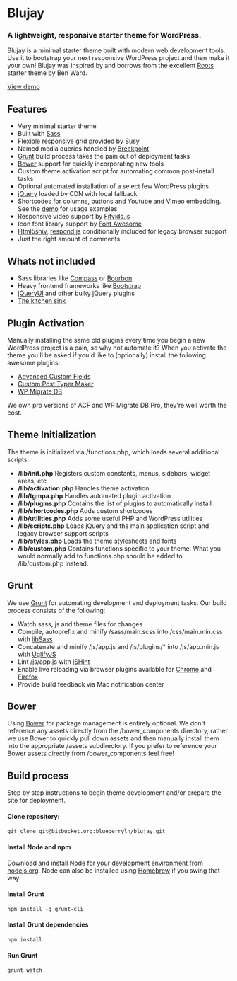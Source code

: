 # Blujay
### A lightweight, responsive starter theme for WordPress.

Blujay is a minimal starter theme built with modern web development tools. Use it to bootstrap your next responsive WordPress project and then make it your own! Blujay was inspired by and borrows from the excellent [Roots](http://roots.io/starter-theme/) starter theme by Ben Ward. 

[View demo](http://blujay.blueberryln.com)

## Features

- Very minimal starter theme
- Built with [Sass](http://sass-lang.com/)
- Flexible responsive grid provided by [Susy](http://susy.oddbird.net/)
- Named media queries handled by [Breakpoint](http://breakpoint-sass.com/)
- [Grunt](http://gruntjs.com/) build process takes the pain out of deployment tasks
- [Bower](http://bower.io/) support for quickly incorporating new tools
- Custom theme activation script for automating common post-install tasks
- Optional automated installation of a select few WordPress plugins
- [jQuery](http://jquery.com/) loaded by CDN with local fallback
- Shortcodes for columns, buttons and Youtube and Vimeo embedding. See the [demo](http://blujay.blueberryln.com/shortcodes) for usage examples.
- Responsive video support by [Fitvids.js](http://fitvidsjs.com/)
- Icon font library support by [Font Awesome](http://fortawesome.github.io/Font-Awesome/)
- [Html5shiv](https://github.com/aFarkas/html5shiv), [respond.js](https://github.com/scottjehl/Respond) conditionally included for legacy browser support
- Just the right amount of comments

## Whats not included

- Sass libraries like [Compass](http://compass-style.org/) or [Bourbon](http://bourbon.io/)
- Heavy frontend frameworks like [Bootstrap](http://getbootstrap.com/)
- [jQueryUI](http://jqueryui.com/) and other bulky jQuery plugins
- [The kitchen sink](http://goo.gl/IgPH41)

## Plugin Activation
Manually installing the same old plugins every time you begin a new WordPress project is a pain, so why not automate it? When you activate the theme you'll be asked if you'd like to (optionally) install the following awesome plugins:

- [Advanced Custom Fields](https://wordpress.org/plugins/advanced-custom-fields/)
- [Custom Post Typer Maker](https://wordpress.org/plugins/custom-post-type-maker/)
- [WP Migrate DB](https://wordpress.org/plugins/wp-migrate-db/)

We own pro versions of ACF and WP Migrate DB Pro, they're well worth the cost.

## Theme Initialization

The theme is initialized via /functions.php, which loads several additional scripts:

- **/lib/init.php** Registers custom constants, menus, sidebars, widget areas, etc
- **/lib/activation.php** Handles theme activation
- **/lib/tgmpa.php** Handles automated plugin activation
- **/lib/plugins.php** Contains the list of plugins to automatically install
- **/lib/shortcodes.php** Adds custom shortcodes
- **/lib/utilities.php** Adds some useful PHP and WordPress utilities
- **/lib/scripts.php** Loads jQuery and the main application script and legacy browser support scripts
- **/lib/styles.php** Loads the theme stylesheets and fonts
- **/lib/custom.php** Contains functions specific to your theme. What you would normally add to functions.php should be added to /lib/custom.php instead.

## Grunt

We use [Grunt](http://gruntjs.com/) for automating development and deployment tasks. Our build process consists of the following:

- Watch sass, js and theme files for changes
- Compile, autoprefix and minify /sass/main.scss into /css/main.min.css with [libSass](https://github.com/sindresorhus/grunt-sass)
- Concatenate and minify /js/app.js and /js/plugins/* into /js/app.min.js with [UglifyJS](https://github.com/gruntjs/grunt-contrib-uglify)
- Lint /js/app.js with [jSHint](https://github.com/gruntjs/grunt-contrib-jshint)
- Enable live reloading via browser plugins available for [Chrome](https://chrome.google.com/webstore/detail/livereload/jnihajbhpnppcggbcgedagnkighmdlei?hl=en) and [Firefox](https://addons.mozilla.org/en-US/firefox/addon/livereload/)
- Provide build feedback via Mac notification center

## Bower

Using [Bower](http://bower.io/) for package management is entirely optional. We don't reference any assets directly from the /bower\_components directory, rather we use Bower to quickly pull down assets and then manually install them into the appropriate /assets subdirectory. If you prefer to reference your Bower assets directly from /bower_components feel free!

## Build process

Step by step instructions to begin theme development and/or prepare the site for deployment.

#### Clone repository:

```
git clone git@bitbucket.org:blueberryln/blujay.git
```

#### Install Node and npm

Download and install Node for your development environment from [nodejs.org](http://nodejs.org). Node can also be installed using [Homebrew](http://brew.sh/) if you swing that way.

#### Install Grunt

```
npm install -g grunt-cli
```

#### Install Grunt dependencies

```
npm install
```

#### Run Grunt

```
grunt watch
```
